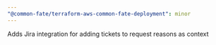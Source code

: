 ```yaml
---
"@common-fate/terraform-aws-common-fate-deployment": minor
---
```


Adds Jira integration for adding tickets to request reasons as context
